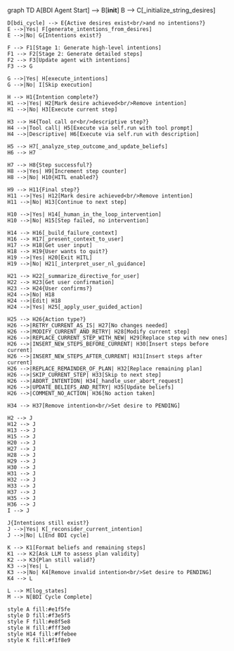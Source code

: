 graph TD
    A[BDI Agent Start] --> B[__init__]
    B --> C[_initialize_string_desires]
    
    D[bdi_cycle] --> E{Active desires exist<br/>and no intentions?}
    E -->|Yes| F[generate_intentions_from_desires]
    E -->|No| G{Intentions exist?}
    
    F --> F1[Stage 1: Generate high-level intentions]
    F1 --> F2[Stage 2: Generate detailed steps]
    F2 --> F3[Update agent with intentions]
    F3 --> G
    
    G -->|Yes| H[execute_intentions]
    G -->|No| I[Skip execution]
    
    H --> H1{Intention complete?}
    H1 -->|Yes| H2[Mark desire achieved<br/>Remove intention]
    H1 -->|No| H3[Execute current step]
    
    H3 --> H4{Tool call or<br/>descriptive step?}
    H4 -->|Tool call| H5[Execute via self.run with tool prompt]
    H4 -->|Descriptive| H6[Execute via self.run with description]
    
    H5 --> H7[_analyze_step_outcome_and_update_beliefs]
    H6 --> H7
    
    H7 --> H8{Step successful?}
    H8 -->|Yes| H9[Increment step counter]
    H8 -->|No| H10{HITL enabled?}
    
    H9 --> H11{Final step?}
    H11 -->|Yes| H12[Mark desire achieved<br/>Remove intention]
    H11 -->|No| H13[Continue to next step]
    
    H10 -->|Yes| H14[_human_in_the_loop_intervention]
    H10 -->|No| H15[Step failed, no intervention]
    
    H14 --> H16[_build_failure_context]
    H16 --> H17[_present_context_to_user]
    H17 --> H18[Get user input]
    H18 --> H19{User wants to quit?}
    H19 -->|Yes| H20[Exit HITL]
    H19 -->|No| H21[_interpret_user_nl_guidance]
    
    H21 --> H22[_summarize_directive_for_user]
    H22 --> H23[Get user confirmation]
    H23 --> H24{User confirms?}
    H24 -->|No| H18
    H24 -->|Edit| H18
    H24 -->|Yes| H25[_apply_user_guided_action]
    
    H25 --> H26{Action type?}
    H26 -->|RETRY_CURRENT_AS_IS| H27[No changes needed]
    H26 -->|MODIFY_CURRENT_AND_RETRY| H28[Modify current step]
    H26 -->|REPLACE_CURRENT_STEP_WITH_NEW| H29[Replace step with new ones]
    H26 -->|INSERT_NEW_STEPS_BEFORE_CURRENT| H30[Insert steps before current]
    H26 -->|INSERT_NEW_STEPS_AFTER_CURRENT| H31[Insert steps after current]
    H26 -->|REPLACE_REMAINDER_OF_PLAN| H32[Replace remaining plan]
    H26 -->|SKIP_CURRENT_STEP| H33[Skip to next step]
    H26 -->|ABORT_INTENTION| H34[_handle_user_abort_request]
    H26 -->|UPDATE_BELIEFS_AND_RETRY| H35[Update beliefs]
    H26 -->|COMMENT_NO_ACTION| H36[No action taken]
    
    H34 --> H37[Remove intention<br/>Set desire to PENDING]
    
    H2 --> J
    H12 --> J
    H13 --> J
    H15 --> J
    H20 --> J
    H27 --> J
    H28 --> J
    H29 --> J
    H30 --> J
    H31 --> J
    H32 --> J
    H33 --> J
    H37 --> J
    H35 --> J
    H36 --> J
    I --> J
    
    J{Intentions still exist?}
    J -->|Yes| K[_reconsider_current_intention]
    J -->|No| L[End BDI cycle]
    
    K --> K1[Format beliefs and remaining steps]
    K1 --> K2[Ask LLM to assess plan validity]
    K2 --> K3{Plan still valid?}
    K3 -->|Yes| L
    K3 -->|No| K4[Remove invalid intention<br/>Set desire to PENDING]
    K4 --> L
    
    L --> M[log_states]
    M --> N[BDI Cycle Complete]
    
    style A fill:#e1f5fe
    style D fill:#f3e5f5
    style F fill:#e8f5e8
    style H fill:#fff3e0
    style H14 fill:#ffebee
    style K fill:#f1f8e9